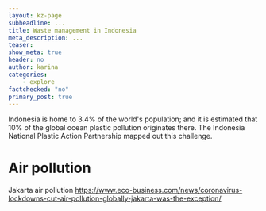 ```yaml
---
layout: kz-page
subheadline: ...
title: Waste management in Indonesia
meta_description: ...
teaser: 
show_meta: true
header: no
author: karina
categories:
    - explore
factchecked: "no"
primary_post: true
---
```


Indonesia is home to 3.4% of the world's population; and it is estimated that 10% of the global ocean plastic pollution originates there. The Indonesia National Plastic Action Partnership mapped out this challenge.





# Air pollution 

Jakarta air pollution https://www.eco-business.com/news/coronavirus-lockdowns-cut-air-pollution-globally-jakarta-was-the-exception/

